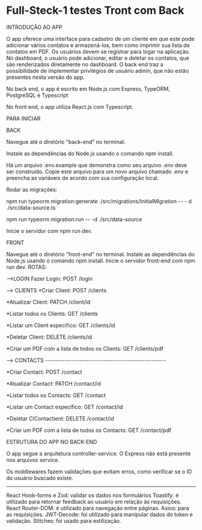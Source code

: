 # Full-Steck-1 testes Tront com Back

INTRODUÇÃO AO APP

O app oferece uma interface para cadastro de um cliente em que este pode adicionar vários contatos e armazená-los, bem como imprimir sua lista de contatos em PDF. Os usuários devem se registrar para logar na aplicação. No dashboard, o usuário pode adicionar, editar e deletar os contatos, que são renderizados diretamente no dashboard. O back end traz a possibilidade de implementar privilégios de usuário admin, que não estão presentes nesta versão do app.

No back end, o app é escrito em Node.js com Express, TypeORM, PostgreSQL e Typescript

No front end, o app utiliza React.js com Typescript.

PARA INICIAR

BACK

Navegue até o diretório "back-end" no terminal.

Instale as dependências do Node.js usando o comando npm install.

Há um arquivo .env.example que demonstra como seu arquivo .env deve ser construído. Copie este arquivo para um novo arquivo chamado .env e preencha as variáveis de acordo com sua configuração local.

Rodar as migrações:

npm run typeorm migration:generate ./src/migrations/InitialMigration -- - d ./src/data-source.ts

npm run typeorm migration:run -- -d ./src/data-source

Inicie o servidor com npm run dev.

FRONT

Navegue até o diretório "front-end" no terminal.
Instale as dependências do Node.js usando o comando npm install.
Inicie o servidor front-end com npm run dev.
ROTAS:

-->LOGIN Fazer Login: POST /login

--> CLIENTS *Criar Client: POST /clients

*Atualizar Client: PATCH /client/id

*Listar todos os Clients: GET /clients

*Listar um Client específico: GET /clients/id

*Deletar Client: DELETE /clients/id

*Criar um PDF com a lista de todos os Clients: GET /clients/pdf

--> CONTACTS --------------------------------------------------

*Criar Contact: POST /contact

*Atualizar Contact: PATCH /contact/id

*Listar todos os Contacts: GET /contact

*Listar um Contact específico: GET /contact/id

*Deletar ClContactient: DELETE /contact/id

*Criar um PDF com a lista de todos os Contacts: GET /contact/pdf

ESTRUTURA DO APP NO BACK-END

O app segue a arquitetura controller-service. O Express não está presente nos arquivos service.

Os middlewares fazem validações que evitam erros, como verificar se o ID do usuário buscado existe.

---------------------------------------------------------------------------------------------------

React Hook-forms e Zod: validar os dados nos formulários
Toastify: é utilizado para retornar feedback ao usuário em relação às requisições.
React Router-DOM: é utilizado para navegação entre páginas.
Axios: para as requisições.
JWT-Decode: foi utilizado para manipular dados do token e validação.
Stitches: foi usado para estilização.
